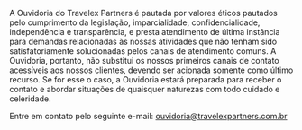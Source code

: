 A Ouvidoria do Travelex Partners é pautada por valores éticos pautados pelo cumprimento da legislação, imparcialidade, confidencialidade, independência e transparência, e presta atendimento de última instância para demandas relacionadas às nossas atividades que não tenham sido satisfatoriamente solucionadas pelos canais de atendimento comuns.
A Ouvidoria, portanto, não substitui os nossos primeiros canais de contato acessíveis aos nossos clientes, devendo ser acionada somente como último recurso. Se for esse o caso, a Ouvidoria estará preparada para receber o contato e abordar situações de quaisquer naturezas com todo cuidado e celeridade.

Entre em contato pelo seguinte e-mail:
ouvidoria@travelexpartners.com.br
